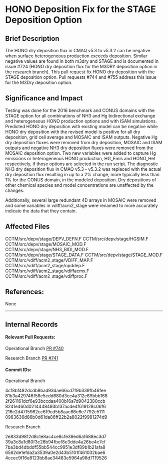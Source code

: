 # HONO Deposition Fix for the STAGE Deposition Option

## Brief Description
The HONO dry deposition flux in CMAQ v5.3 to v5.3.2 can be negative when surface heterogeneous production exceeds deposition. Similar negative values are found in both m3dry and STAGE and is documented in issue #724 (HONO dry deposition flux for the M3DRY deposition option in the research branch). This pull request fix HONO dry deposition with the STAGE deposition option. Pull requests #744 and #755 address this issue for the M3Dry deposition option. 

## Significance and Impact

Testing was done for the 2016 benchmark and CONUS domains with the STAGE option for all combinations of NH3 and Hg bidirectional exchange and heterogeneous HONO production options and with ISAM simulations. Predicted HONO dry deposition with existing model can be negative while HONO dry deposition with the revised model is positive for all dry deposition, grid cell average and MOSAIC and ISAM outputs. Negative Hg dry deposition fluxes were removed from dry deposition, MOSAIC and ISAM outputs and negative NH3 dry deposition fluxes were removed from the MOSAIC deposition option. Two new variables were added to capture Hg emissions or heterogeneous HONO production, HG_Emis and HONO_Het respectively, if those options are selected in the run script. The diagnostic NH3 dry deposition flux in CMAQ v5.3 - v5.3.2 was replaced with the actual dry deposition flux resulting in up to a 2% change, more typically less than 1% for the CONUS domain, in the modeled deposition. Dry depositions of other chemical species and model concentrations are unaffected by the changes. 

Additionally, several large redundant 4D arrays in MOSAIC were removed and some variables in vdiff/acm2_stage were renamed to more accurately indicate the data that they contain. 

## Affected Files

CCTM/src/depv/stage/DEPV_DEFN.F
CCTM/src/depv/stage/HGSIM.F
CCTM/src/depv/stage/MOSAIC_MOD.F
CCTM/src/depv/stage/NH3_BIDI_MOD.F
CCTM/src/depv/stage/STAGE_DATA.F
CCTM/src/depv/stage/STAGE_MOD.F
CCTM/src/vdiff/acm2_stage/VDIFF_MAP.F
CCTM/src/vdiff/acm2_stage/opddep.F
CCTM/src/vdiff/acm2_stage/vdiffacmx.F
CCTM/src/vdiff/acm2_stage/vdiffproc.F

## References:
None

-----
## Internal Records
#### Relevant Pull Requests:

Operational Branch
[PR #740](https://github.com/usepa/cmaq_dev/pull/740)

Research Branch
[PR #741](https://github.com/usepa/cmaq_dev/pull/741) 

#### Commit IDs:

Operational Branch

4cf8bf482dcdb8bad93dae66cd7f9b339fb46fee
81b3a429746f58e5cdd680d3ec4a312e69bbb168
2f261161dcf6e93bccdaa400b16a7d9042380ccb
8241e460d0214448493b137acde4f619128c06f6
216e2d47f5962cc6f9cd5b8aac86e6e7792c5111
0983636d86b0d61da86ff22b2a8022f9981274d9

Research Branch

2e833d9812d8c1e8ac4ce8cfe39ed6a1688ec3d7
39a3c8a1d80f3c26b94fbef8e3dde4a26be4c7cf
7ba3bd4dbddf55bb544cc9951e3df89b1b21afa8
6562de1efda2a3539a0e2d43b5101f461032bae6
4ccec9f16e8123bb8ae34483e5964a98d7119526


